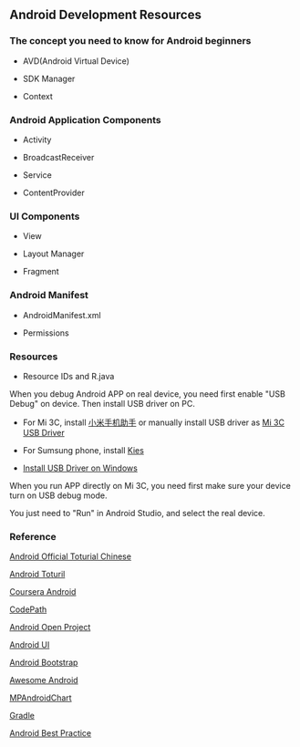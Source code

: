 ## Android Development Resources


### The concept you need to know for Android beginners

* AVD(Android Virtual Device)

* SDK Manager

* Context


### Android Application Components

* Activity

* BroadcastReceiver

* Service

* ContentProvider


### UI Components

* View

* Layout Manager

* Fragment


### Android Manifest

* AndroidManifest.xml

* Permissions


### Resources

* Resource IDs and R.java


When you debug Android APP on real device, you need first enable "USB Debug" on device. Then install USB driver on PC.

* For Mi 3C, install [小米手机助手](http://zhushou.xiaomi.com/) or manually install USB driver as [Mi 3C USB Driver](http://www.xiaomi.cn/content-19-6735-1.html)

* For Sumsung phone, install [Kies](http://www.samsung.com/cn/support/usefulsoftware/KIES/)

* [Install USB Driver on Windows](http://developer.android.com/tools/extras/oem-usb.html)

When you run APP directly on Mi 3C, you need first make sure your device turn on USB debug mode. 

You just need to "Run" in Android Studio, and select the real device.


### Reference

[Android Official Toturial Chinese](http://hukai.me/android-training-course-in-chinese/index.html)

[Android Toturil](http://www.vogella.com/tutorials/android.html)

[Coursera Android](https://github.com/aporter/coursera-android)

[CodePath](http://guides.codepath.com/android)

[Android Open Project](https://github.com/Trinea/android-open-project)

[Android UI](https://github.com/wasabeef/awesome-android-ui)

[Android Bootstrap](https://github.com/Bearded-Hen/Android-Bootstrap)

[Awesome Android](https://github.com/snowdream/awesome-android)

[MPAndroidChart](https://github.com/PhilJay/MPAndroidChart)

[Gradle](http://gradle.org/)

[Android Best Practice](https://github.com/futurice/android-best-practices)


